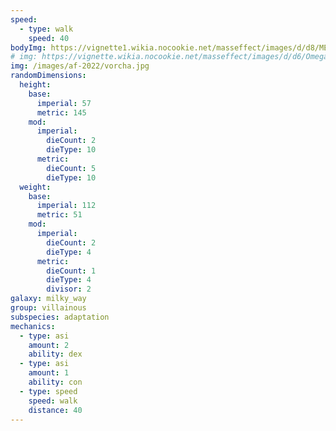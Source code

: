 ```yaml
---
speed:
  - type: walk
    speed: 40
bodyImg: https://vignette1.wikia.nocookie.net/masseffect/images/d/d8/ME3_Vorcha_Hunter.png/revision/latest/scale-to-width-down/500
# img: https://vignette.wikia.nocookie.net/masseffect/images/d/d6/Omega_vermin.png/revision/latest/scale-to-width-down/640?cb=20140624121030
img: /images/af-2022/vorcha.jpg
randomDimensions:
  height:
    base:
      imperial: 57
      metric: 145
    mod:
      imperial:
        dieCount: 2
        dieType: 10
      metric:
        dieCount: 5
        dieType: 10
  weight:
    base:
      imperial: 112
      metric: 51
    mod:
      imperial:
        dieCount: 2
        dieType: 4
      metric:
        dieCount: 1
        dieType: 4
        divisor: 2
galaxy: milky_way
group: villainous
subspecies: adaptation
mechanics:
  - type: asi
    amount: 2
    ability: dex
  - type: asi
    amount: 1
    ability: con
  - type: speed
    speed: walk
    distance: 40
---
```

